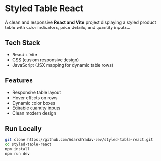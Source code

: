 # Styled Table React

A clean and responsive **React and Vite** project displaying a styled product table with color indicators, price details, and quantity inputs...

##  Tech Stack
- React + Vite
- CSS (custom responsive design)
- JavaScript (JSX mapping for dynamic table rows)

##  Features
- Responsive table layout
- Hover effects on rows
- Dynamic color boxes
- Editable quantity inputs
- Clean modern design

##  Run Locally
```bash
git clone https://github.com/AdarshYadav-dev/styled-table-react.git
cd styled-table-react
npm install
npm run dev
